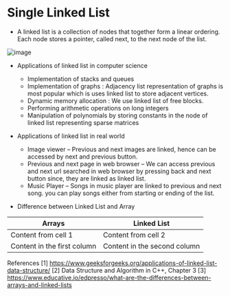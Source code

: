 # Single Linked List

* A linked list is a collection of nodes that together form a linear ordering. Each node stores a pointer, called next, to the next node of the list.

![image](https://user-images.githubusercontent.com/37680071/132821727-9370617b-9e51-4943-b1d5-f967fb0ff2de.png)

* Applications of linked list in computer science

  - Implementation of stacks and queues
  - Implementation of graphs : Adjacency list representation of graphs is most popular which is uses linked list to store adjacent vertices.
  - Dynamic memory allocation : We use linked list of free blocks.
  - Performing arithmetic operations on long integers
  - Manipulation of polynomials by storing constants in the node of linked list representing sparse matrices
  
* Applications of linked list in real world

  - Image viewer – Previous and next images are linked, hence can be accessed by next and previous button.
  - Previous and next page in web browser – We can access previous and next url searched in web browser by pressing back and next button since, they are linked as linked list.
  - Music Player – Songs in music player are linked to previous and next song. you can play songs either from starting or ending of the list.
  
* Difference between Linked List and Array

Arrays | Linked List
------------ | -------------
Content from cell 1 | Content from cell 2
Content in the first column | Content in the second column

References
[1] https://www.geeksforgeeks.org/applications-of-linked-list-data-structure/
[2] Data Structure and Algorithm in C++, Chapter 3
[3] https://www.educative.io/edpresso/what-are-the-differences-between-arrays-and-linked-lists
